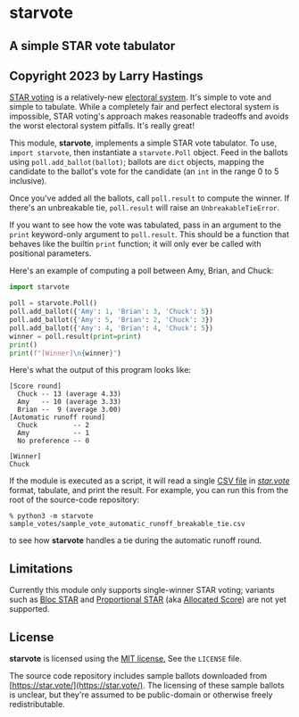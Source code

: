 # starvote

## A simple STAR vote tabulator

## Copyright 2023 by Larry Hastings

[STAR voting](https://www.starvoting.org/) is a
relatively-new [electoral system](https://en.wikipedia.org/wiki/Electoral_system).
It's simple to vote and simple to tabulate.  While a completely fair and perfect
electoral system is impossible, STAR voting's approach makes reasonable tradeoffs
and avoids the worst electoral system pitfalls.  It's really great!

This module, **starvote**, implements a simple STAR vote tabulator.
To use, `import starvote`, then instantiate a `starvote.Poll` object.
Feed in the ballots using `poll.add_ballot(ballot)`; ballots are `dict` objects,
mapping the candidate to the ballot's vote for the candidate
(an `int` in the range 0 to 5 inclusive).

Once you've added all the ballots, call `poll.result` to compute the winner.
If there's an unbreakable tie, `poll.result` will raise an
`UnbreakableTieError`.

If you want to see how the vote was tabulated, pass in an argument
to the `print` keyword-only argument to `poll.result`.  This should
be a function that behaves like the builtin `print` function; it
will only ever be called with positional parameters.

Here's an example of computing a poll between Amy, Brian, and Chuck:

```Python
import starvote

poll = starvote.Poll()
poll.add_ballot({'Amy': 1, 'Brian': 3, 'Chuck': 5})
poll.add_ballot({'Amy': 5, 'Brian': 2, 'Chuck': 3})
poll.add_ballot({'Amy': 4, 'Brian': 4, 'Chuck': 5})
winner = poll.result(print=print)
print()
print(f"[Winner]\n{winner}")
```

Here's what the output of this program looks like:

```
[Score round]
  Chuck -- 13 (average 4.33)
  Amy   -- 10 (average 3.33)
  Brian --  9 (average 3.00)
[Automatic runoff round]
  Chuck         -- 2
  Amy           -- 1
  No preference -- 0

[Winner]
Chuck
```

If the module is executed as a script, it will read a single
[CSV file](https://en.wikipedia.org/wiki/Comma-separated_values)
in [*star.vote*](https://star.vote/) format, tabulate, and print
the result.  For example, you can run this from the root of the
source-code repository:

```
% python3 -m starvote sample_votes/sample_vote_automatic_runoff_breakable_tie.csv
```

to see how **starvote** handles a tie during the automatic runoff round.

## Limitations

Currently this module only supports single-winner STAR voting;
variants such as
[Bloc STAR](https://www.starvoting.org/multi_winner) and
[Proportional STAR](https://www.starvoting.org/star-pr)
(aka [Allocated Score](https://electowiki.org/wiki/Allocated_Score))
are not yet supported.

## License

**starvote** is licensed using the
[MIT license.](https://opensource.org/license/mit/)
See the `LICENSE` file.

The source code repository includes sample ballots downloaded from
[https://star.vote/](https://star.vote/).  The licensing of these
sample ballots is unclear, but they're assumed to be public-domain
or otherwise freely redistributable.
